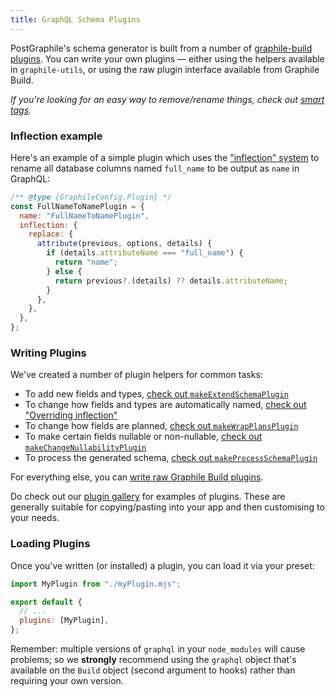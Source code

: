```yaml
---
title: GraphQL Schema Plugins
---
```


PostGraphile's schema generator is built from a number of
[graphile-build plugins](https://build.graphile.org/graphile-build/plugins/). You can
write your own plugins — either using the helpers available in `graphile-utils`,
or using the raw plugin interface available from Graphile Build.

_If you're looking for an easy way to remove/rename things, check out
[smart tags](./smart-tags)._

### Inflection example

Here's an example of a simple plugin which uses the ["inflection"
system](./inflection) to rename all database columns named `full_name` to be
output as `name` in GraphQL:

```js
/** @type {GraphileConfig.Plugin} */
const FullNameToNamePlugin = {
  name: "FullNameToNamePlugin",
  inflection: {
    replace: {
      attribute(previous, options, details) {
        if (details.attributeName === "full_name") {
          return "name";
        } else {
          return previous?.(details) ?? details.attributeName;
        }
      },
    },
  },
};
```

### Writing Plugins

We've created a number of plugin helpers for common tasks:

- To add new fields and types,
  [check out `makeExtendSchemaPlugin`](./make-extend-schema-plugin)
- To change how fields and types are automatically named,
  [check out "Overriding inflection"](./inflection#overriding-inflection)
- To change how fields are planned,
  [check out `makeWrapPlansPlugin`](./make-wrap-plans-plugin)
- To make certain fields nullable or non-nullable,
  [check out `makeChangeNullabilityPlugin`](./make-change-nullability-plugin)
- To process the generated schema,
  [check out `makeProcessSchemaPlugin`](./make-process-schema-plugin)

For everything else, you can
[write raw Graphile Build plugins](./extending-raw).

Do check out our [plugin gallery](./plugin-gallery) for examples of plugins.
These are generally suitable for copying/pasting into your app and then
customising to your needs.

### Loading Plugins

Once you've written (or installed) a plugin, you can load it via your preset:

```js title="graphile.config.mjs"
import MyPlugin from "./myPlugin.mjs";

export default {
  // ...
  plugins: [MyPlugin],
};
```

Remember: multiple versions of `graphql` in your `node_modules` will cause
problems; so we **strongly** recommend using the `graphql` object that's
available on the `Build` object (second argument to hooks) rather than requiring
your own version.
